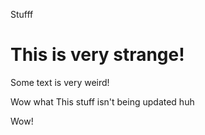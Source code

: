 Stufff
# This is very strange! 

Some text is very weird!

Wow what
This stuff isn't being updated huh

Wow!

